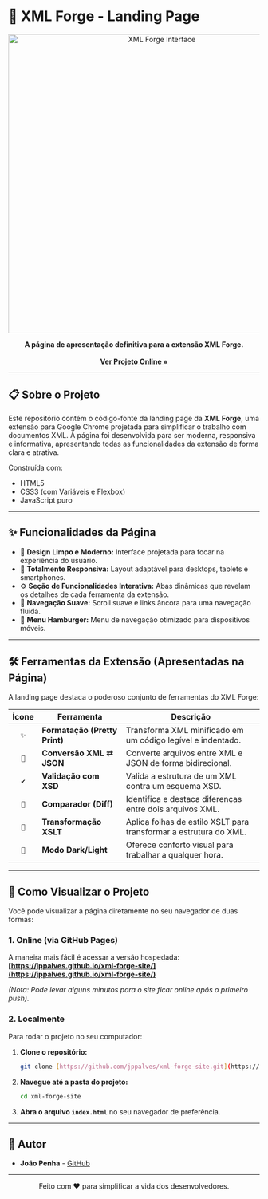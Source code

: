 # 🚀 XML Forge - Landing Page

<p align="center">
  <img src="https://raw.githubusercontent.com/jppalves/xml-forge-site/main/assets/hero-image.png" alt="XML Forge Interface" width="600"/>
</p>

<p align="center">
  <strong>A página de apresentação definitiva para a extensão XML Forge.</strong>
  <br />
  <br />
  <a href="https://jppalves.github.io/xml-forge-site/"><strong>Ver Projeto Online »</strong></a>
</p>

---

## 📋 Sobre o Projeto

Este repositório contém o código-fonte da landing page da **XML Forge**, uma extensão para Google Chrome projetada para simplificar o trabalho com documentos XML. A página foi desenvolvida para ser moderna, responsiva e informativa, apresentando todas as funcionalidades da extensão de forma clara e atrativa.

Construída com:
* HTML5
* CSS3 (com Variáveis e Flexbox)
* JavaScript puro

---

## ✨ Funcionalidades da Página

* 🎨 **Design Limpo e Moderno:** Interface projetada para focar na experiência do usuário.
* 📱 **Totalmente Responsiva:** Layout adaptável para desktops, tablets e smartphones.
* ⚙️ **Seção de Funcionalidades Interativa:** Abas dinâmicas que revelam os detalhes de cada ferramenta da extensão.
* 💨 **Navegação Suave:** Scroll suave e links âncora para uma navegação fluida.
* 🍔 **Menu Hamburger:** Menu de navegação otimizado para dispositivos móveis.

---

## 🛠️ Ferramentas da Extensão (Apresentadas na Página)

A landing page destaca o poderoso conjunto de ferramentas do XML Forge:

| Ícone | Ferramenta                 | Descrição                                                    |
| :---: | -------------------------- | -------------------------------------------------------------- |
| `✨`  | **Formatação (Pretty Print)** | Transforma XML minificado em um código legível e indentado.    |
| `🔁`  | **Conversão XML ⇄ JSON** | Converte arquivos entre XML e JSON de forma bidirecional.      |
| `✔️`  | **Validação com XSD** | Valida a estrutura de um XML contra um esquema XSD.            |
| `👀`  | **Comparador (Diff)** | Identifica e destaca diferenças entre dois arquivos XML.       |
| `🎨`  | **Transformação XSLT** | Aplica folhas de estilo XSLT para transformar a estrutura do XML. |
| `🌙`  | **Modo Dark/Light** | Oferece conforto visual para trabalhar a qualquer hora.         |

---

## 🚀 Como Visualizar o Projeto

Você pode visualizar a página diretamente no seu navegador de duas formas:

### 1. Online (via GitHub Pages)

A maneira mais fácil é acessar a versão hospedada:
**[https://jppalves.github.io/xml-forge-site/](https://jppalves.github.io/xml-forge-site/)**

*(Nota: Pode levar alguns minutos para o site ficar online após o primeiro push).*

### 2. Localmente

Para rodar o projeto no seu computador:

1.  **Clone o repositório:**
    ```bash
    git clone [https://github.com/jppalves/xml-forge-site.git](https://github.com/jppalves/xml-forge-site.git)
    ```
2.  **Navegue até a pasta do projeto:**
    ```bash
    cd xml-forge-site
    ```
3.  **Abra o arquivo `index.html`** no seu navegador de preferência.

---

## 👤 Autor

* **João Penha** - [GitHub](https://github.com/jppalves)

---

<p align="center">
  Feito com ❤️ para simplificar a vida dos desenvolvedores.
</p>
